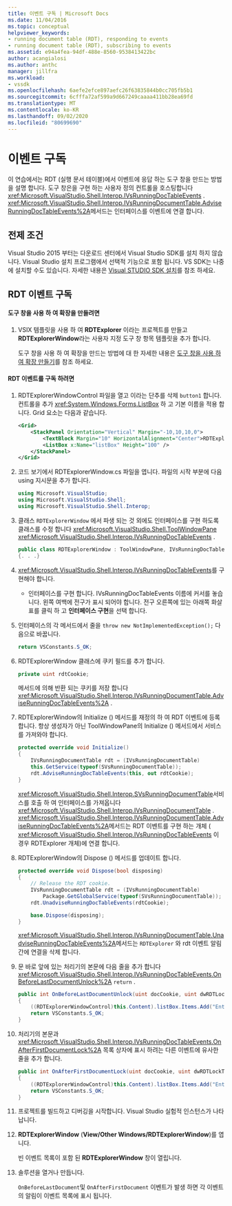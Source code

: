 ```yaml
---
title: 이벤트 구독 | Microsoft Docs
ms.date: 11/04/2016
ms.topic: conceptual
helpviewer_keywords:
- running document table (RDT), responding to events
- running document table (RDT), subscribing to events
ms.assetid: e94a4fea-94df-488e-8560-9538413422bc
author: acangialosi
ms.author: anthc
manager: jillfra
ms.workload:
- vssdk
ms.openlocfilehash: 6aefe2efce897aefc26f63835844b0cc705fb5b1
ms.sourcegitcommit: 6cfffa72af599a9d667249caaaa411bb28ea69fd
ms.translationtype: MT
ms.contentlocale: ko-KR
ms.lasthandoff: 09/02/2020
ms.locfileid: "80699690"
---
```

# <a name="subscribing-to-an-event"></a>이벤트 구독
이 연습에서는 RDT (실행 문서 테이블)에서 이벤트에 응답 하는 도구 창을 만드는 방법을 설명 합니다. 도구 창은을 구현 하는 사용자 정의 컨트롤을 호스팅합니다 <xref:Microsoft.VisualStudio.Shell.Interop.IVsRunningDocTableEvents> . <xref:Microsoft.VisualStudio.Shell.Interop.IVsRunningDocumentTable.AdviseRunningDocTableEvents%2A>메서드는 인터페이스를 이벤트에 연결 합니다.

## <a name="prerequisites"></a>전제 조건
 Visual Studio 2015 부터는 다운로드 센터에서 Visual Studio SDK를 설치 하지 않습니다. Visual Studio 설치 프로그램에서 선택적 기능으로 포함 됩니다. VS SDK는 나중에 설치할 수도 있습니다. 자세한 내용은 [Visual STUDIO SDK 설치](../extensibility/installing-the-visual-studio-sdk.md)를 참조 하세요.

## <a name="subscribing-to-rdt-events"></a>RDT 이벤트 구독

#### <a name="to-create-an-extension-with-a-tool-window"></a>도구 창을 사용 하 여 확장을 만들려면

1. VSIX 템플릿을 사용 하 여 **RDTExplorer** 이라는 프로젝트를 만들고 **RDTExplorerWindow**라는 사용자 지정 도구 창 항목 템플릿을 추가 합니다.

     도구 창을 사용 하 여 확장을 만드는 방법에 대 한 자세한 내용은 [도구 창을 사용 하 여 확장 만들기](../extensibility/creating-an-extension-with-a-tool-window.md)를 참조 하세요.

#### <a name="to-subscribe-to-rdt-events"></a>RDT 이벤트를 구독 하려면

1. RDTExplorerWindowControl 파일을 열고 이라는 단추를 삭제 `button1` 합니다. 컨트롤을 추가 <xref:System.Windows.Forms.ListBox> 하 고 기본 이름을 적용 합니다. Grid 요소는 다음과 같습니다.

    ```xml
    <Grid>
        <StackPanel Orientation="Vertical" Margin="-10,10,10,0">
            <TextBlock Margin="10" HorizontalAlignment="Center">RDTExplorerWindow</TextBlock>
            <ListBox x:Name="listBox" Height="100" />
        </StackPanel>
    </Grid>
    ```

2. 코드 보기에서 RDTExplorerWindow.cs 파일을 엽니다. 파일의 시작 부분에 다음 using 지시문을 추가 합니다.

    ```csharp
    using Microsoft.VisualStudio;
    using Microsoft.VisualStudio.Shell;
    using Microsoft.VisualStudio.Shell.Interop;
    ```

3. 클래스 `RDTExplorerWindow` 에서 파생 되는 것 외에도 인터페이스를 구현 하도록 클래스를 수정 합니다 <xref:Microsoft.VisualStudio.Shell.ToolWindowPane> <xref:Microsoft.VisualStudio.Shell.Interop.IVsRunningDocTableEvents> .

    ```csharp
    public class RDTExplorerWindow : ToolWindowPane, IVsRunningDocTableEvents
    {. . .}
    ```

4. <xref:Microsoft.VisualStudio.Shell.Interop.IVsRunningDocTableEvents>를 구현해야 합니다.

    - 인터페이스를 구현 합니다. IVsRunningDocTableEvents 이름에 커서를 놓습니다. 왼쪽 여백에 전구가 표시 되어야 합니다. 전구 오른쪽에 있는 아래쪽 화살표를 클릭 하 고 **인터페이스 구현**을 선택 합니다.

5. 인터페이스의 각 메서드에서 줄을 `throw new NotImplementedException();` 다음으로 바꿉니다.

    ```csharp
    return VSConstants.S_OK;
    ```

6. RDTExplorerWindow 클래스에 쿠키 필드를 추가 합니다.

    ```csharp
    private uint rdtCookie;
    ```

     메서드에 의해 반환 되는 쿠키를 저장 합니다 <xref:Microsoft.VisualStudio.Shell.Interop.IVsRunningDocumentTable.AdviseRunningDocTableEvents%2A> .

7. RDTExplorerWindow의 Initialize () 메서드를 재정의 하 여 RDT 이벤트에 등록 합니다. 항상 생성자가 아닌 ToolWindowPane의 Initialize () 메서드에서 서비스를 가져와야 합니다.

    ```csharp
    protected override void Initialize()
    {
        IVsRunningDocumentTable rdt = (IVsRunningDocumentTable)
        this.GetService(typeof(SVsRunningDocumentTable));
        rdt.AdviseRunningDocTableEvents(this, out rdtCookie);
    }
    ```

     <xref:Microsoft.VisualStudio.Shell.Interop.SVsRunningDocumentTable>서비스를 호출 하 여 인터페이스를 가져옵니다 <xref:Microsoft.VisualStudio.Shell.Interop.IVsRunningDocumentTable> . <xref:Microsoft.VisualStudio.Shell.Interop.IVsRunningDocumentTable.AdviseRunningDocTableEvents%2A>메서드는 RDT 이벤트를 구현 하는 개체 ( <xref:Microsoft.VisualStudio.Shell.Interop.IVsRunningDocTableEvents> 이 경우 RDTExplorer 개체)에 연결 합니다.

8. RDTExplorerWindow의 Dispose () 메서드를 업데이트 합니다.

    ```csharp
    protected override void Dispose(bool disposing)
    {
        // Release the RDT cookie.
        IVsRunningDocumentTable rdt = (IVsRunningDocumentTable)
            Package.GetGlobalService(typeof(SVsRunningDocumentTable));
        rdt.UnadviseRunningDocTableEvents(rdtCookie);

        base.Dispose(disposing);
    }
    ```

     <xref:Microsoft.VisualStudio.Shell.Interop.IVsRunningDocumentTable.UnadviseRunningDocTableEvents%2A>메서드는 `RDTExplorer` 와 rdt 이벤트 알림 간에 연결을 삭제 합니다.

9. 문 바로 앞에 있는 처리기의 본문에 다음 줄을 추가 합니다 <xref:Microsoft.VisualStudio.Shell.Interop.IVsRunningDocTableEvents.OnBeforeLastDocumentUnlock%2A> `return` .

    ```csharp
    public int OnBeforeLastDocumentUnlock(uint docCookie, uint dwRDTLockType, uint dwReadLocksRemaining, uint dwEditLocksRemaining)
    {
        ((RDTExplorerWindowControl)this.Content).listBox.Items.Add("Entering OnBeforeLastDocumentUnlock");
        return VSConstants.S_OK;
    }
    ```

10. 처리기의 본문과 <xref:Microsoft.VisualStudio.Shell.Interop.IVsRunningDocTableEvents.OnAfterFirstDocumentLock%2A> 목록 상자에 표시 하려는 다른 이벤트에 유사한 줄을 추가 합니다.

    ```csharp
    public int OnAfterFirstDocumentLock(uint docCookie, uint dwRDTLockType, uint dwReadLocksRemaining, uint dwEditLocksRemaining)
    {
        ((RDTExplorerWindowControl)this.Content).listBox.Items.Add("Entering OnAfterFirstDocumentLock");
        return VSConstants.S_OK;
    }
    ```

11. 프로젝트를 빌드하고 디버깅을 시작합니다. Visual Studio 실험적 인스턴스가 나타납니다.

12. **RDTExplorerWindow** (**View/Other Windows/RDTExplorerWindow**)를 엽니다.

     빈 이벤트 목록이 포함 된 **RDTExplorerWindow** 창이 열립니다.

13. 솔루션을 열거나 만듭니다.

     `OnBeforeLastDocument`및 `OnAfterFirstDocument` 이벤트가 발생 하면 각 이벤트의 알림이 이벤트 목록에 표시 됩니다.
